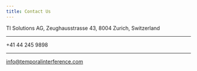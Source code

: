 ```yaml
---
title: Contact Us
---
```


TI Solutions AG,
Zeughausstrasse 43,
8004 Zurich, Switzerland

---

+41 44 245 9898

---

 info@temporalinterference.com
